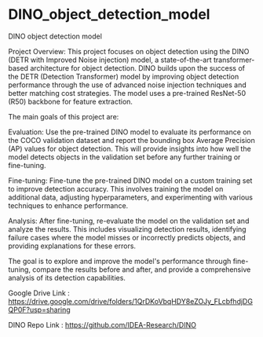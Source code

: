 # DINO_object_detection_model
DINO object detection model

Project Overview:
This project focuses on object detection using the DINO (DETR with Improved Noise injection) model, a state-of-the-art transformer-based architecture for object detection. DINO builds upon the success of the DETR (Detection Transformer) model by improving object detection performance through the use of advanced noise injection techniques and better matching cost strategies. The model uses a pre-trained ResNet-50 (R50) backbone for feature extraction.

The main goals of this project are:

Evaluation: Use the pre-trained DINO model to evaluate its performance on the COCO validation dataset and report the bounding box Average Precision (AP) values for object detection. This will provide insights into how well the model detects objects in the validation set before any further training or fine-tuning.

Fine-tuning: Fine-tune the pre-trained DINO model on a custom training set to improve detection accuracy. This involves training the model on additional data, adjusting hyperparameters, and experimenting with various techniques to enhance performance.

Analysis: After fine-tuning, re-evaluate the model on the validation set and analyze the results. This includes visualizing detection results, identifying failure cases where the model misses or incorrectly predicts objects, and providing explanations for these errors.

The goal is to explore and improve the model's performance through fine-tuning, compare the results before and after, and provide a comprehensive analysis of its detection capabilities.

Google Drive Link : https://drive.google.com/drive/folders/1QrDKoVbqHDY8eZOJy_FLcbfhdjDGQP0F?usp=sharing

DINO Repo Link : https://github.com/IDEA-Research/DINO

